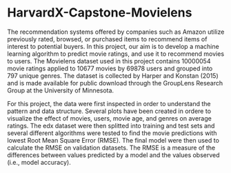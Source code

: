 # HarvardX-Capstone-Movielens

The recommendation systems offered by companies such as Amazon utilize previously rated, browsed, or purchased items to 
recommend items of interest to potential buyers. In this project, our aim is to develop a machine learning algorithm to 
predict movie ratings, and use it to recommend movies to users. The Movielens dataset used in this project contains 
10000054 movie ratings applied to 10677 movies by 69878 users and grouped into 797 unique genres. The dataset is collected 
by Harper and Konstan (2015) and is made available for public download through the GroupLens Research Group at the University 
of Minnesota. 

For this project, the data were first inspected in order to understand the pattern and data structure. Several plots have 
been created in ordere to visualize the effect of movies, users, movie age, and genres on average ratings. The edx dataset 
were then splitted into training and test sets and several different algorithms were tested to find the movie predictions 
with lowest Root Mean Square Error (RMSE). The final model were then used to calculate the RMSE on validation datasets. 
The RMSE is a measure of the differences between values predicted by a model and the values observed (i.e., model accuracy).
